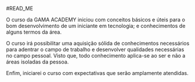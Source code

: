 #READ_ME

O curso da GAMA ACADEMY iniciou com conceitos básicos e úteis para o bom desenvolvimento de um iniciante em tecnologia; e conhecimentos de alguns termos da área. 

O curso irá possibilitar uma aquisição sólida de conhecimentos necessários para adentrar o campo de trabalho e desenvolver qualidades necessárias no campo pessoal. Visto que, todo conhecimento aplica-se ao ser e não a áreas isoladas da pessoa.

Enfim, iniciarei o curso com expectativas que serão amplamente atendidas.
